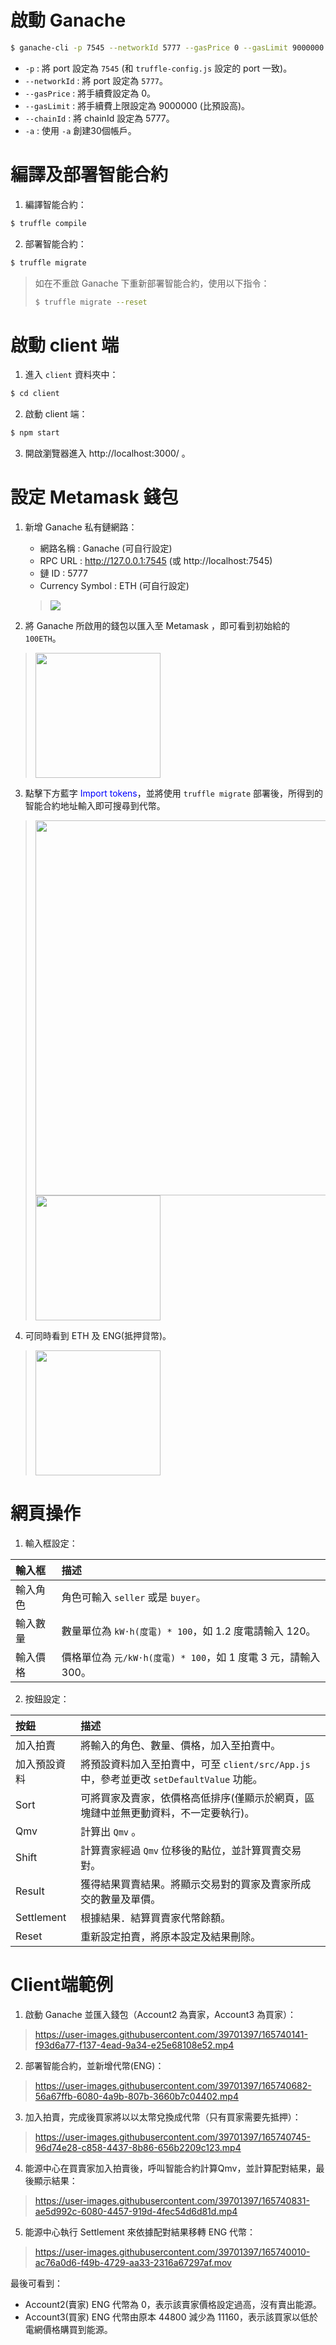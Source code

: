 # 啟動 Ganache

```bash
$ ganache-cli -p 7545 --networkId 5777 --gasPrice 0 --gasLimit 9000000 --chainId 5777 -a 30
```

- `-p` : 將 port 設定為 `7545` (和 `truffle-config.js` 設定的 port 一致)。
- `--networkId` : 將 port 設定為 `5777`。
- `--gasPrice` : 將手續費設定為 0。
- `--gasLimit` : 將手續費上限設定為 9000000 (比預設高)。
- `--chainId` : 將 chainId 設定為 5777。
- `-a` : 使用 `-a` 創建30個帳戶。

# 編譯及部署智能合約

1. 編譯智能合約：
```bash
$ truffle compile
```

2. 部署智能合約：
```bash
$ truffle migrate
```

> 如在不重啟 Ganache 下重新部署智能合約，使用以下指令：
> ```bash
> $ truffle migrate --reset
> ```

# 啟動 client 端

1. 進入 `client` 資料夾中：
```bash
$ cd client
```

2. 啟動 client 端：
```bash
$ npm start
```

3. 開啟瀏覽器進入 http://localhost:3000/ 。

# 設定 Metamask 錢包

1. 新增 Ganache 私有鏈網路：
    - 網路名稱 : Ganache (可自行設定)
    - RPC URL : http://127.0.0.1:7545 (或 http://localhost:7545)
    - 鏈 ID : 5777
    - Currency Symbol : ETH (可自行設定)
    > ![](https://i.imgur.com/0VAzB6T.png)

2. 將 Ganache 所啟用的錢包以匯入至 Metamask ，即可看到初始給的 `100ETH`。
> <img src="https://i.imgur.com/IgEUldO.png" width="200">

3. 點擊下方藍字 <font color="blue">Import tokens</font>，並將使用 `truffle migrate` 部署後，所得到的智能合約地址輸入即可搜尋到代幣。
> <img src="https://i.imgur.com/CLjiFmc.png" width="600"><img src="https://i.imgur.com/xKhFgvu.png" width="200">

4. 可同時看到 ETH 及 ENG(抵押貸幣)。
> <img src="https://i.imgur.com/Y7Gd7W4.png" width="200">

# 網頁操作

1. 輸入框設定：

| 輸入框   | 描述                                                       |
| :------ | :--------------------------------------------------------- |
| 輸入角色 | 角色可輸入 `seller` 或是 `buyer`。                          |
| 輸入數量 | 數量單位為 `kW·h(度電) * 100`，如 1.2 度電請輸入 120。       |
| 輸入價格 | 價格單位為 `元/kW·h(度電) * 100`，如 1 度電 3 元，請輸入 300。|

2. 按鈕設定：

| 按鈕        | 描述                                                                             |
| :--------- | :------------------------------------------------------------------------------- |
| 加入拍賣    | 將輸入的角色、數量、價格，加入至拍賣中。                                                |
| 加入預設資料 | 將預設資料加入至拍賣中，可至 `client/src/App.js` 中，參考並更改 `setDefaultValue` 功能。 |
| Sort       | 可將買家及賣家，依價格高低排序(僅顯示於網頁，區塊鏈中並無更動資料，不一定要執行)。            |
| Qmv        | 計算出 `Qmv` 。                                                                   |
| Shift      | 計算賣家經過 `Qmv` 位移後的點位，並計算買賣交易對。                                     |
| Result     | 獲得結果買賣結果。將顯示交易對的買家及賣家所成交的數量及單價。                             |
| Settlement | 根據結果．結算買賣家代幣餘額。                                                        |
| Reset      | 重新設定拍賣，將原本設定及結果刪除。                                                   |

# Client端範例

1. 啟動 Ganache 並匯入錢包（Account2 為賣家，Account3 為買家）：
> https://user-images.githubusercontent.com/39701397/165740141-f93d6a77-f137-4ead-9a34-e25e68108e52.mp4

2. 部署智能合約，並新增代幣(ENG)：
> https://user-images.githubusercontent.com/39701397/165740682-56a67ffb-6080-4a9b-807b-3660b7c04402.mp4

3. 加入拍賣，完成後買家將以以太幣兌換成代幣（只有買家需要先抵押）：
> https://user-images.githubusercontent.com/39701397/165740745-96d74e28-c858-4437-8b86-656b2209c123.mp4

4. 能源中心在買賣家加入拍賣後，呼叫智能合約計算Qmv，並計算配對結果，最後顯示結果：
> https://user-images.githubusercontent.com/39701397/165740831-ae5d992c-6080-4457-919d-4fec54d6d81d.mp4

5. 能源中心執行 Settlement 來依據配對結果移轉 ENG 代幣：
> https://user-images.githubusercontent.com/39701397/165740010-ac76a0d6-f49b-4729-aa33-2316a67297af.mov


最後可看到：
- Account2(賣家) ENG 代幣為 0，表示該賣家價格設定過高，沒有賣出能源。
- Account3(買家) ENG 代幣由原本 44800 減少為 11160，表示該買家以低於電網價格購買到能源。
